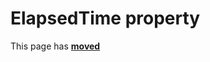 # ElapsedTime property

This page has [**moved**](https://lib-docs.delphidabbler.com/ConsoleApp/3/API/TPJCustomConsoleApp-ElapsedTime)